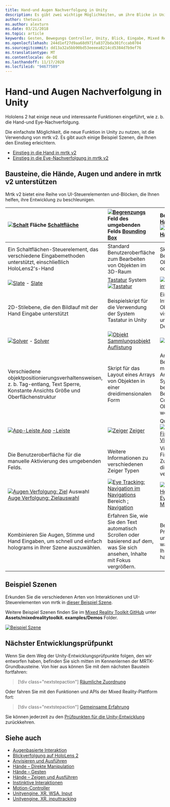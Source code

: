 ```yaml
---
title: Hand-und Augen Nachverfolgung in Unity
description: Es gibt zwei wichtige Möglichkeiten, um ihre Blicke in Unity, Handgesten und Bewegungs Controllern zu übernehmen.
author: thetuvix
ms.author: alexturn
ms.date: 03/21/2018
ms.topic: article
keywords: Gesten, Bewegungs Controller, Unity, Blick, Eingabe, Mixed Reality-Headset, Windows Mixed Reality-Headset, Virtual Reality-Headset, mrtk, Mixed Reality Toolkit
ms.openlocfilehash: 244d1ef27d9aa68d971fa8372bda301fccab0704
ms.sourcegitcommit: dd13a32a5bb90bd53eeeea8214cd5384d7b9ef76
ms.translationtype: MT
ms.contentlocale: de-DE
ms.lasthandoff: 11/17/2020
ms.locfileid: "94677589"
---
```

# <a name="articulated-hand-and-eye-tracking-in-unity"></a>Hand-und Augen Nachverfolgung in Unity

Hololens 2 hat einige neue und interessante Funktionen eingeführt, wie z. b. die Hand-und Eye-Nachverfolgung.

Die einfachste Möglichkeit, die neue Funktion in Unity zu nutzen, ist die Verwendung von mrtk v2. Es gibt auch einige Beispiel Szenen, die Ihnen den Einstieg erleichtern.

* [Einstieg in die Hand in mrtk v2](https://microsoft.github.io/MixedRealityToolkit-Unity/Documentation/Input/HandTracking.html)
* [Einstieg in die Eye-Nachverfolgung in mrtk v2](https://microsoft.github.io/MixedRealityToolkit-Unity/Documentation/EyeTracking/EyeTracking_Main.html)

## <a name="building-blocks-supporting-hands-eyes-and-others-in-mrtk-v2"></a>Bausteine, die Hände, Augen und andere in mrtk v2 unterstützen

Mrtk v2 bietet eine Reihe von UI-Steuerelementen und-Blöcken, die Ihnen helfen, ihre Entwicklung zu beschleunigen.

|  [ ![ Schalt](images/MRTK_Button_Main.png)](https://microsoft.github.io/MixedRealityToolkit-Unity/Documentation/README_Button.html) Fläche [Schaltfläche](https://microsoft.github.io/MixedRealityToolkit-Unity/Documentation/README_Button.html) | [ ![ Begrenzungs](images/MRTK_BoundingBox_Main.png)](https://microsoft.github.io/MixedRealityToolkit-Unity/Documentation/README_BoundingBox.html) Feld des umgebenden Felds [Bounding Box](https://microsoft.github.io/MixedRealityToolkit-Unity/Documentation/README_BoundingBox.html) | Bearbeitungs [Handler für](https://microsoft.github.io/MixedRealityToolkit-Unity/Documentation/README_ManipulationHandler.html) [ ![ Manipulations Handler](images/MRTK_Manipulation_Main.png)](https://microsoft.github.io/MixedRealityToolkit-Unity/Documentation/README_ManipulationHandler.html) |
|:--- | :--- | :--- |
| Ein Schaltflächen-Steuerelement, das verschiedene Eingabemethoden unterstützt, einschließlich HoloLens2's-Hand | Standard Benutzeroberfläche zum Bearbeiten von Objekten im 3D-Raum | Skript für die Bearbeitung von Objekten mit einem oder zwei Händen |
|  [ ![ Slate](images/MRTK_Slate_Main.png)](https://microsoft.github.io/MixedRealityToolkit-Unity/Documentation/README_Slate.html) - [Slate](https://microsoft.github.io/MixedRealityToolkit-Unity/Documentation/README_Slate.html) | [Tastatur](https://microsoft.github.io/MixedRealityToolkit-Unity/Documentation/README_SystemKeyboard.html) System [ ![ Tastatur](images/MRTK_SystemKeyboard_Main.png)](https://microsoft.github.io/MixedRealityToolkit-Unity/Documentation/README_SystemKeyboard.html) | [ ![ Interactable](images/InteractableExamples.png)](https://microsoft.github.io/MixedRealityToolkit-Unity/Documentation/README_Interactable.html) - [interactable](https://microsoft.github.io/MixedRealityToolkit-Unity/Documentation/README_Interactable.html) |
| 2D-Stilebene, die den Bildlauf mit der Hand Eingabe unterstützt | Beispielskript für die Verwendung der System Tastatur in Unity  | Ein Skript für die Interaktion von Objekten mit visuellen Zuständen und Designunterstützung |
|  [ ![ Solver](images/MRTK_Solver_Main.png)](https://microsoft.github.io/MixedRealityToolkit-Unity/Documentation/README_Solver.html) - [Solver](https://microsoft.github.io/MixedRealityToolkit-Unity/Documentation/README_Solver.html) | [ ![ Objekt](images/MRTK_ObjectCollection_Main.png)](https://microsoft.github.io/MixedRealityToolkit-Unity/Documentation/README_ManipulationHandler.html) [Sammlungsobjekt Auflistung](https://microsoft.github.io/MixedRealityToolkit-Unity/Documentation/README_ManipulationHandler.html) | [ ![ ](images/MRTK_Tooltip_Main.png)](https://microsoft.github.io/MixedRealityToolkit-Unity/Documentation/README_Tooltip.html) QuickInfo [Tooltip](https://microsoft.github.io/MixedRealityToolkit-Unity/Documentation/README_Tooltip.html) |
| Verschiedene objektpositionierungsverhaltensweisen, z. b. Tag-entlang, Text Sperre, Konstante Ansichts Größe und Oberflächenstruktur | Skript für das Layout eines Arrays von Objekten in einer dreidimensionalen Form | Annotation-Benutzeroberfläche mit flexiblem Anker/Pivot-System, das zum bezeichnen von Bewegungs Controllern und Objekten verwendet werden kann. |
|  [ ![ App-Leiste App](images/MRTK_AppBar_Main.png)](https://microsoft.github.io/MixedRealityToolkit-Unity/Documentation/README_AppBar.html) [-Leiste](https://microsoft.github.io/MixedRealityToolkit-Unity/Documentation/README_AppBar.html) | [ ![ Zeiger](images/MRTK_Pointer_Main.png)](https://microsoft.github.io/MixedRealityToolkit-Unity/Documentation/Input/Pointers.html) [Zeiger](https://microsoft.github.io/MixedRealityToolkit-Unity/Documentation/Input/Pointers.html) | QuickInfo [ ![ -Visualisierung](images/MRTK_FingertipVisualization_Main.png)](https://microsoft.github.io/MixedRealityToolkit-Unity/Documentation/README_FingertipVisualization.html) [Fingertip-Visualisierung](https://microsoft.github.io/MixedRealityToolkit-Unity/Documentation/README_FingertipVisualization.html) |
| Die Benutzeroberfläche für die manuelle Aktivierung des umgebenden Felds. | Weitere Informationen zu verschiedenen Zeiger Typen | Visuelles Element im Fingertipp, das die Zuverlässigkeit der direkten Interaktion verbessert |
|  [ ![ Augen Verfolgung: Ziel](images/mrtk_et_targetselect.png)](https://microsoft.github.io/MixedRealityToolkit-Unity/Documentation/EyeTracking/EyeTracking_TargetSelection.html) Auswahl [Auge Verfolgung: Zielauswahl](https://microsoft.github.io/MixedRealityToolkit-Unity/Documentation/EyeTracking/EyeTracking_TargetSelection.html) | [ ![ Eye Tracking: Navigation im Navigations](images/mrtk_et_navigation.png)](https://microsoft.github.io/MixedRealityToolkit-Unity/Documentation/EyeTracking/EyeTracking_Navigation.html) Bereich [: Navigation](https://microsoft.github.io/MixedRealityToolkit-Unity/Documentation/EyeTracking/EyeTracking_Navigation.html) | [ ![ Augen Verfolgung: Heat Map](images/mrtk_et_heatmaps.png)](https://microsoft.github.io/MixedRealityToolkit-Unity/Documentation/EyeTracking/EyeTracking_Visualization.html) [Eye Tracking: Heat Map](https://microsoft.github.io/MixedRealityToolkit-Unity/Documentation/EyeTracking/EyeTracking_Visualization.html) |
| Kombinieren Sie Augen, Stimme und Hand Eingaben, um schnell und einfach holograms in Ihrer Szene auszuwählen. | Erfahren Sie, wie Sie den Text automatisch Scrollen oder basierend auf dem, was Sie sich ansehen, Inhalte mit Fokus vergrößern.| Beispiele für das Protokollieren, laden und visualisieren, was Benutzer in Ihrer APP betrachtet haben |

## <a name="example-scenes"></a>Beispiel Szenen

Erkunden Sie die verschiedenen Arten von Interaktionen und UI-Steuerelementen von mrtk in [dieser Beispiel Szene](https://microsoft.github.io/MixedRealityToolkit-Unity/Documentation/README_HandInteractionExamples.html).

Weitere Beispiel Szenen finden Sie im [Mixed Reality Toolkit GitHub](https://github.com/Microsoft/MixedRealityToolkit-Unity) unter **Assets/mixedrealitytoolkit. examples/Demos** Folder.

[![Beispiel Szene](images/MRTK_Examples.png)](https://microsoft.github.io/MixedRealityToolkit-Unity/Documentation/README_HandInteractionExamples.html)

## <a name="next-development-checkpoint"></a>Nächster Entwicklungsprüfpunkt

Wenn Sie dem Weg der Unity-Entwicklungsprüfpunkte folgen, den wir entworfen haben, befinden Sie sich mitten im Kennenlernen der MRTK-Grundbausteine. Von hier aus können Sie mit dem nächsten Baustein fortfahren:

> [!div class="nextstepaction"]
> [Räumliche Zuordnung](spatial-mapping-in-unity.md)

Oder fahren Sie mit den Funktionen und APIs der Mixed Reality-Plattform fort:

> [!div class="nextstepaction"]
> [Gemeinsame Erfahrung](shared-experiences-in-unity.md)

Sie können jederzeit zu den [Prüfpunkten für die Unity-Entwicklung](unity-development-overview.md#2-core-building-blocks) zurückkehren.

## <a name="see-also"></a>Siehe auch

* [Augenbasierte Interaktion](../../design/eye-gaze-interaction.md)
* [Blickverfolgung auf HoloLens 2](../../design/eye-tracking.md)
* [Anvisieren und Ausführen](../../design/gaze-and-commit.md)
* [Hände – Direkte Manipulation](../../design/direct-manipulation.md)
* [Hände – Gesten](../../design/gaze-and-commit.md#composite-gestures)
* [Hände – Zeigen und Ausführen](../../design/point-and-commit.md)
* [Instinktive Interaktionen](../../design/interaction-fundamentals.md)
* [Motion-Controller](../../design/motion-controllers.md)
* [Unityengine. XR. WSA. Input](https://docs.unity3d.com/ScriptReference/XR.WSA.Input.InteractionManager.html)
* [Unityengine. XR. inputtracking](https://docs.unity3d.com/ScriptReference/XR.InputTracking.html)
